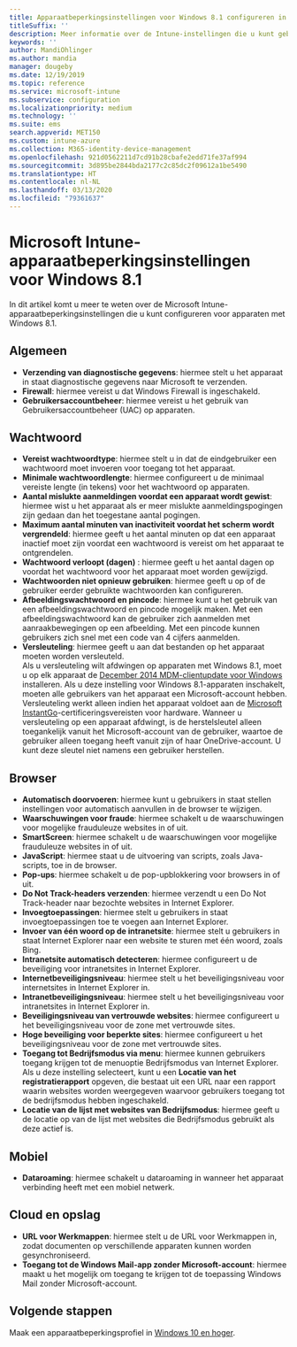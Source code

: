 ```yaml
---
title: Apparaatbeperkingsinstellingen voor Windows 8.1 configureren in Microsoft Intune - Azure | Microsoft Docs
titleSuffix: ''
description: Meer informatie over de Intune-instellingen die u kunt gebruiken voor het beheren van apparaatinstellingen en functionaliteit op apparaten met Windows 8.1.
keywords: ''
author: MandiOhlinger
ms.author: mandia
manager: dougeby
ms.date: 12/19/2019
ms.topic: reference
ms.service: microsoft-intune
ms.subservice: configuration
ms.localizationpriority: medium
ms.technology: ''
ms.suite: ems
search.appverid: MET150
ms.custom: intune-azure
ms.collection: M365-identity-device-management
ms.openlocfilehash: 921d0562211d7cd91b28cbafe2edd71fe37af994
ms.sourcegitcommit: 3d895be2844bda2177c2c85dc2f09612a1be5490
ms.translationtype: HT
ms.contentlocale: nl-NL
ms.lasthandoff: 03/13/2020
ms.locfileid: "79361637"
---
```

# <a name="microsoft-intune-windows-81-device-restriction-settings"></a>Microsoft Intune-apparaatbeperkingsinstellingen voor Windows 8.1

In dit artikel komt u meer te weten over de Microsoft Intune-apparaatbeperkingsinstellingen die u kunt configureren voor apparaten met Windows 8.1.

## <a name="general"></a>Algemeen

- **Verzending van diagnostische gegevens**: hiermee stelt u het apparaat in staat diagnostische gegevens naar Microsoft te verzenden.
- **Firewall**: hiermee vereist u dat Windows Firewall is ingeschakeld.
- **Gebruikersaccountbeheer**: hiermee vereist u het gebruik van Gebruikersaccountbeheer (UAC) op apparaten.

## <a name="password"></a>Wachtwoord
- **Vereist wachtwoordtype**: hiermee stelt u in dat de eindgebruiker een wachtwoord moet invoeren voor toegang tot het apparaat.
- **Minimale wachtwoordlengte**: hiermee configureert u de minimaal vereiste lengte (in tekens) voor het wachtwoord op apparaten.
- **Aantal mislukte aanmeldingen voordat een apparaat wordt gewist**: hiermee wist u het apparaat als er meer mislukte aanmeldingspogingen zijn gedaan dan het toegestane aantal pogingen.
- **Maximum aantal minuten van inactiviteit voordat het scherm wordt vergrendeld**: hiermee geeft u het aantal minuten op dat een apparaat inactief moet zijn voordat een wachtwoord is vereist om het apparaat te ontgrendelen.
- **Wachtwoord verloopt (dagen)** : hiermee geeft u het aantal dagen op voordat het wachtwoord voor het apparaat moet worden gewijzigd.
- **Wachtwoorden niet opnieuw gebruiken**: hiermee geeft u op of de gebruiker eerder gebruikte wachtwoorden kan configureren.
- **Afbeeldingswachtwoord en pincode**: hiermee kunt u het gebruik van een afbeeldingswachtwoord en pincode mogelijk maken. Met een afbeeldingswachtwoord kan de gebruiker zich aanmelden met aanraakbewegingen op een afbeelding. Met een pincode kunnen gebruikers zich snel met een code van 4 cijfers aanmelden.
- **Versleuteling**: hiermee geeft u aan dat bestanden op het apparaat moeten worden versleuteld.<br>Als u versleuteling wilt afdwingen op apparaten met Windows 8.1, moet u op elk apparaat de [December 2014 MDM-clientupdate voor Windows](https://support.microsoft.com/kb/3013816) installeren.
Als u deze instelling voor Windows 8.1-apparaten inschakelt, moeten alle gebruikers van het apparaat een Microsoft-account hebben.
Versleuteling werkt alleen indien het apparaat voldoet aan de [Microsoft InstantGo](https://blogs.windows.com/windowsexperience/2014/06/19/instantgo-a-better-way-to-sleep/#IBHULcTfI4PokO8X.97)-certificeringsvereisten voor hardware.
Wanneer u versleuteling op een apparaat afdwingt, is de herstelsleutel alleen toegankelijk vanuit het Microsoft-account van de gebruiker, waartoe de gebruiker alleen toegang heeft vanuit zijn of haar OneDrive-account. U kunt deze sleutel niet namens een gebruiker herstellen. 

## <a name="browser"></a>Browser
- **Automatisch doorvoeren**: hiermee kunt u gebruikers in staat stellen instellingen voor automatisch aanvullen in de browser te wijzigen.
- **Waarschuwingen voor fraude**: hiermee schakelt u de waarschuwingen voor mogelijke frauduleuze websites in of uit.
- **SmartScreen**: hiermee schakelt u de waarschuwingen voor mogelijke frauduleuze websites in of uit.
- **JavaScript**: hiermee staat u de uitvoering van scripts, zoals Java-scripts, toe in de browser.
- **Pop-ups**: hiermee schakelt u de pop-upblokkering voor browsers in of uit.
- **Do Not Track-headers verzenden**: hiermee verzendt u een Do Not Track-header naar bezochte websites in Internet Explorer.
- **Invoegtoepassingen**: hiermee stelt u gebruikers in staat invoegtoepassingen toe te voegen aan Internet Explorer.
- **Invoer van één woord op de intranetsite**: hiermee stelt u gebruikers in staat Internet Explorer naar een website te sturen met één woord, zoals Bing.
- **Intranetsite automatisch detecteren**: hiermee configureert u de beveiliging voor intranetsites in Internet Explorer.
- **Internetbeveiligingsniveau**: hiermee stelt u het beveiligingsniveau voor internetsites in Internet Explorer in.
- **Intranetbeveiligingsniveau**: hiermee stelt u het beveiligingsniveau voor intranetsites in Internet Explorer in.
- **Beveiligingsniveau van vertrouwde websites**: hiermee configureert u het beveiligingsniveau voor de zone met vertrouwde sites.
- **Hoge beveiliging voor beperkte sites**: hiermee configureert u het beveiligingsniveau voor de zone met vertrouwde sites.
- **Toegang tot Bedrijfsmodus via menu**: hiermee kunnen gebruikers toegang krijgen tot de menuoptie Bedrijfsmodus van Internet Explorer.
Als u deze instelling selecteert, kunt u een **Locatie van het registratierapport** opgeven, die bestaat uit een URL naar een rapport waarin websites worden weergegeven waarvoor gebruikers toegang tot de bedrijfsmodus hebben ingeschakeld.
- **Locatie van de lijst met websites van Bedrijfsmodus**: hiermee geeft u de locatie op van de lijst met websites die Bedrijfsmodus gebruikt als deze actief is.

## <a name="cellular"></a>Mobiel
- **Dataroaming**: hiermee schakelt u dataroaming in wanneer het apparaat verbinding heeft met een mobiel netwerk.

## <a name="cloud-and-storage"></a>Cloud en opslag
- **URL voor Werkmappen**: hiermee stelt u de URL voor Werkmappen in, zodat documenten op verschillende apparaten kunnen worden gesynchroniseerd.
- **Toegang tot de Windows Mail-app zonder Microsoft-account**: hiermee maakt u het mogelijk om toegang te krijgen tot de toepassing Windows Mail zonder Microsoft-account.

## <a name="next-steps"></a>Volgende stappen

Maak een apparaatbeperkingsprofiel in [Windows 10 en hoger](device-restrictions-windows-10.md).
